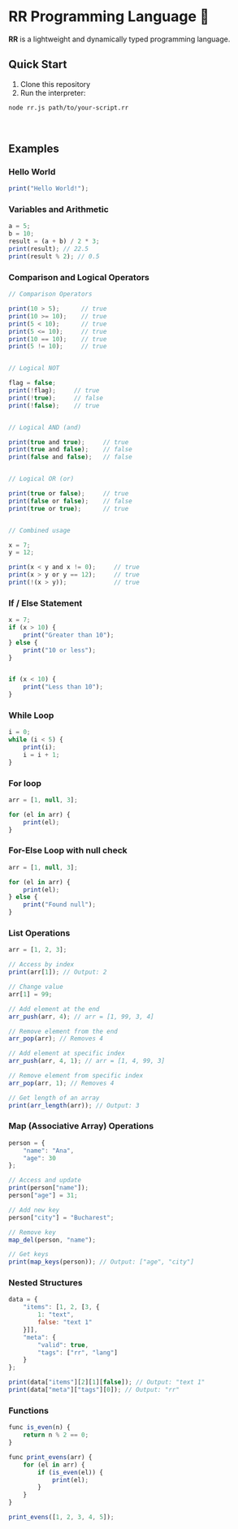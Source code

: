 # RR Programming Language 🧠

**RR** is a lightweight and dynamically typed programming language.

## Quick Start

1. Clone this repository
2. Run the interpreter:

```bash
node rr.js path/to/your-script.rr
```


<br>

## Examples

### Hello World

```js
print("Hello World!");
```

### Variables and Arithmetic

```js
a = 5;
b = 10;
result = (a + b) / 2 * 3;
print(result); // 22.5
print(result % 2); // 0.5
```

### Comparison and Logical Operators

```js
// Comparison Operators

print(10 > 5);      // true
print(10 >= 10);    // true
print(5 < 10);      // true
print(5 <= 10);     // true
print(10 == 10);    // true
print(5 != 10);     // true


// Logical NOT

flag = false;
print(!flag);     // true
print(!true);     // false
print(!false);    // true


// Logical AND (and)

print(true and true);     // true
print(true and false);    // false
print(false and false);   // false


// Logical OR (or)

print(true or false);     // true
print(false or false);    // false
print(true or true);      // true


// Combined usage

x = 7;
y = 12;

print(x < y and x != 0);     // true
print(x > y or y == 12);     // true
print(!(x > y));             // true
```

### If / Else Statement

```js
x = 7;
if (x > 10) {
    print("Greater than 10");
} else {
    print("10 or less");
}


if (x < 10) {
    print("Less than 10");
}
```

### While Loop

```js
i = 0;
while (i < 5) {
    print(i);
    i = i + 1;
}
```

### For loop

```js
arr = [1, null, 3];

for (el in arr) {
    print(el);
} 
```

### For-Else Loop with null check

```js
arr = [1, null, 3];

for (el in arr) {
    print(el);
} else {
    print("Found null");
}
```

### List Operations 
```js
arr = [1, 2, 3];

// Access by index
print(arr[1]); // Output: 2

// Change value
arr[1] = 99;

// Add element at the end
arr_push(arr, 4); // arr = [1, 99, 3, 4]

// Remove element from the end
arr_pop(arr); // Removes 4

// Add element at specific index
arr_push(arr, 4, 1); // arr = [1, 4, 99, 3]

// Remove element from specific index
arr_pop(arr, 1); // Removes 4

// Get length of an array
print(arr_length(arr)); // Output: 3
```

### Map (Associative Array) Operations
```js
person = {
    "name": "Ana",
    "age": 30
};

// Access and update
print(person["name"]);
person["age"] = 31;

// Add new key
person["city"] = "Bucharest";

// Remove key
map_del(person, "name");

// Get keys
print(map_keys(person)); // Output: ["age", "city"]
```


### Nested Structures
```js
data = {
    "items": [1, 2, [3, {
        1: "text",
        false: "text 1"
    }]],
    "meta": {
        "valid": true,
        "tags": ["rr", "lang"]
    }
};

print(data["items"][2][1][false]); // Output: "text 1"
print(data["meta"]["tags"][0]); // Output: "rr"
```

### Functions
```js
func is_even(n) {
    return n % 2 == 0;
}

func print_evens(arr) {
    for (el in arr) {
        if (is_even(el)) {
            print(el);
        }
    }
}

print_evens([1, 2, 3, 4, 5]);
```